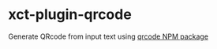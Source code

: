 # xct-plugin-qrcode

Generate QRcode from input text using [qrcode NPM package](https://www.npmjs.com/package/qrcode)

